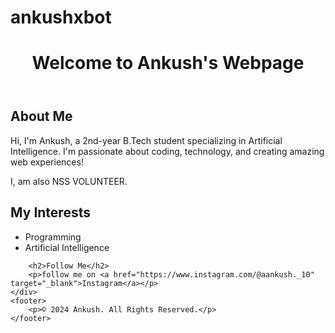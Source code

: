 # ankushxbot
<!DOCTYPE html>
<html lang="en">
<head>
    <meta charset="UTF-8">
    <meta name="viewport" content="width=device-width, initial-scale=1.0">
</head>
<body>
    <header>
        <h1>Welcome to Ankush's Webpage</h1>
    </header>
    <div class="container">
        <h2>About Me</h2>
        <p>Hi, I'm Ankush, a 2nd-year B.Tech student specializing in Artificial Intelligence. I'm passionate about coding, technology, and creating amazing web experiences!</p>
        <p>I, am also NSS VOLUNTEER.</p>
        <h2>My Interests</h2>
        <ul>
            <li>Programming</li>
            <li>Artificial Intelligence</li>
        </ul>
        
        <h2>Follow Me</h2>
        <p>follow me on <a href="https://www.instagram.com/@aankush._10" target="_blank">Instagram</a></p>
    </div>
    <footer>
        <p>© 2024 Ankush. All Rights Reserved.</p>
    </footer>
</body>
</html>
